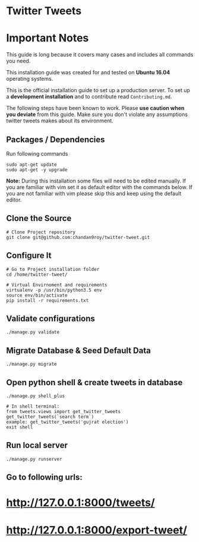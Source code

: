 Twitter Tweets
======

# Important Notes

This guide is long because it covers many cases and includes all commands you need.

This installation guide was created for and tested on **Ubuntu 16.04** operating systems.

This is the official installation guide to set up a production server. To set up a **development installation** and to contribute read `Contributing.md`.

The following steps have been known to work. Please **use caution when you deviate** from this guide. Make sure you don't violate any assumptions twitter tweets makes about its environment.


## Packages / Dependencies

Run following commands

    sudo apt-get update
    sudo apt-get -y upgrade

**Note:** During this installation some files will need to be edited manually. If you are familiar with vim set it as default editor with the commands below. If you are not familiar with vim please skip this and keep using the default editor.


## Clone the Source

    # Clone Project repository
    git clone git@github.com:chandan9roy/twitter-tweet.git

## Configure It

    # Go to Project installation folder
    cd /home/twitter-tweet/

    # Virtual Envirnoment and requirements
    virtualenv -p /usr/bin/python3.5 env
    source env/bin/activate
    pip install -r requirements.txt


## Validate configurations

    ./manage.py validate

## Migrate Database & Seed Default Data

    ./manage.py migrate

## Open python shell & create tweets in database
    ./manage.py shell_plus

    # In shell terminal:
    from tweets.views import get_twitter_tweets
    get_twitter_tweets(`search term`)
    example: get_twitter_tweets('gujrat election')
    exit shell

## Run local server

    ./manage.py runserver

## Go to following urls:
   # http://127.0.0.1:8000/tweets/
   # http://127.0.0.1:8000/export-tweet/
